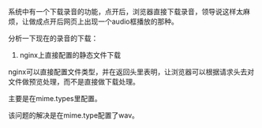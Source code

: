 系统中有一个下载录音的功能，点开后，浏览器直接下载录音，领导说这样太麻烦，让做成点开后网页上出现一个audio框播放的那种。

分析一下现在的录音的下载：
  1. nginx上直接配置的静态文件下载

nginx可以直接配置文件类型，并在返回头里表明，让浏览器可以根据请求头去对文件做预览处理，而不是直接做下载处理。

主要是在mime.types里配置。

该问题的解决是在mime.type配置了wav。